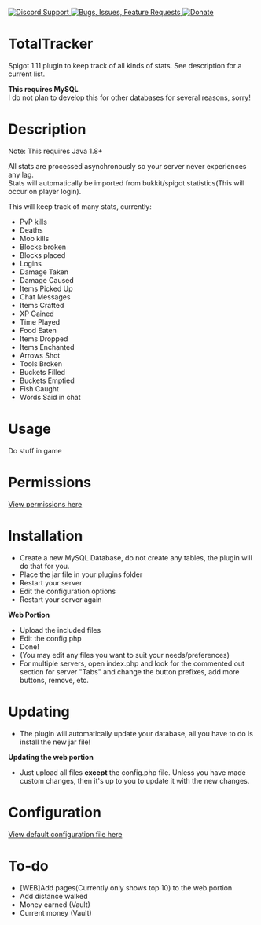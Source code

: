 [ ![Discord Support](https://www.mediafire.com/convkey/510b/iw2k26exg0qlf076g.jpg) ](https://discord.gg/p5DAvc6)
[ ![Bugs, Issues, Feature Requests](https://www.mediafire.com/convkey/2320/x80qtabf3auhhjr6g.jpg) ](../../issues)
[ ![Donate](https://www.mediafire.com/convkey/910d/z8160kkzvezi4km6g.jpg) ](https://www.paypal.com/cgi-bin/webscr?cmd=_s-xclick&hosted_button_id=THXHQ5287TBA8)


# TotalTracker

Spigot 1.11 plugin to keep track of all kinds of stats. See description for a current list.

**This requires MySQL**   
I do not plan to develop this for other databases for several reasons, sorry!

# Description
Note: This requires Java 1.8+

All stats are processed asynchronously so your server never experiences any lag.  
Stats will automatically be imported from bukkit/spigot statistics(This will occur on player login).

This will keep track of many stats, currently:
- PvP kills
- Deaths
- Mob kills
- Blocks broken
- Blocks placed
- Logins
- Damage Taken
- Damage Caused
- Items Picked Up
- Chat Messages
- Items Crafted
- XP Gained
- Time Played
- Food Eaten
- Items Dropped
- Items Enchanted
- Arrows Shot
- Tools Broken
- Buckets Filled
- Buckets Emptied
- Fish Caught
- Words Said in chat

# Usage
Do stuff in game

# Permissions
[View permissions here](../../blob/master/src/plugin.yml)


# Installation
- Create a new MySQL Database, do not create any tables, the plugin will do that for you.
- Place the jar file in your plugins folder
- Restart your server
- Edit the configuration options
- Restart your server again

**Web Portion**

- Upload the included files
- Edit the config.php
- Done!
- (You may edit any files you want to suit your needs/preferences)
- For multiple servers, open index.php and look for the commented out section for server "Tabs" and change the button prefixes, add more buttons, remove, etc.

# Updating
- The plugin will automatically update your database, all you have to do is install the new jar file!

**Updating the web portion**  
- Just upload all files **except** the config.php file. Unless you have made custom changes, then it's up to you to update it with the new changes.

# Configuration
[View default configuration file here](../../blob/master/src/config.yml)

# To-do
- [WEB]Add pages(Currently only shows top 10) to the web portion
- Add distance walked
- Money earned (Vault)
- Current money (Vault)
